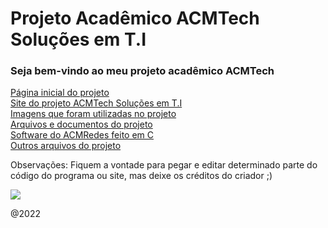 # Projeto Acadêmico ACMTech Soluções em T.I

### Seja bem-vindo ao meu projeto acadêmico ACMTech 

[Página inicial do projeto](https://github.com/caiorodrigues2804/PROJETO_SITE_ACMTech)<br/>
[Site do projeto ACMTech Soluções em T.I](https://github.com/caiorodrigues2804/PROJETO_SITE_ACMTech/tree/Site_ACMTech)<br/>
[Imagens que foram utilizadas no projeto](https://github.com/caiorodrigues2804/PROJETO_SITE_ACMTech/tree/imagens)<br/>
[Arquivos e documentos do projeto](https://github.com/caiorodrigues2804/PROJETO_SITE_ACMTech/tree/Arquivos_do_Projeto)<br/>
[Software do ACMRedes feito em C](https://github.com/caiorodrigues2804/PROJETO_SITE_ACMTech/tree/Software_ACMREDES)<br/>
[Outros arquivos do projeto](https://github.com/caiorodrigues2804/PROJETO_SITE_ACMTech/tree/outros_arquivos) <br/>

Observações: Fiquem a vontade para pegar e editar determinado parte do código do programa ou site, mas deixe os créditos do criador ;)

<img src="https://scontent.fcgh22-1.fna.fbcdn.net/v/t39.30808-6/313403172_1434753493715097_8108109822223264673_n.jpg?_nc_cat=107&ccb=1-7&_nc_sid=730e14&_nc_ohc=jaNO8BNEFFIAX_n_FOB&_nc_ht=scontent.fcgh22-1.fna&oh=00_AfAvxxgUMDdgZ9QlXO3mbVMu13vxEyxNylOzBQWQfBgZlQ&oe=636078DD">

@2022 
